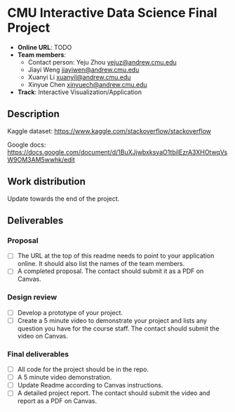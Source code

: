 # CMU Interactive Data Science Final Project

* **Online URL**: TODO
* **Team members**:
  * Contact person: Yeju Zhou yejuz@andrew.cmu.edu
  * Jiayi Weng jiayiwen@andrew.cmu.edu
  * Xuanyi Li xuanyil@andrew.cmu.edu
  * Xinyue Chen xinyuech@andrew.cmu.edu
* **Track**: Interactive Visualization/Application

## Description

Kaggle dataset: https://www.kaggle.com/stackoverflow/stackoverflow

Google docs: https://docs.google.com/document/d/1BuXJjwbxksyaO1tbilEzrA3XHOtwqVsW9OM3AM5wwhk/edit

## Work distribution

Update towards the end of the project.

## Deliverables

### Proposal

- [ ] The URL at the top of this readme needs to point to your application online. It should also list the names of the team members.
- [ ] A completed proposal. The contact should submit it as a PDF on Canvas.

### Design review

- [ ] Develop a prototype of your project.
- [ ] Create a 5 minute video to demonstrate your project and lists any question you have for the course staff. The contact should submit the video on Canvas.

### Final deliverables

- [ ] All code for the project should be in the repo.
- [ ] A 5 minute video demonstration.
- [ ] Update Readme according to Canvas instructions.
- [ ] A detailed project report. The contact should submit the video and report as a PDF on Canvas.
